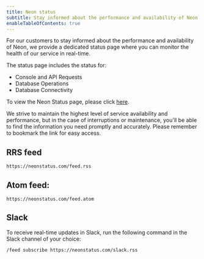 ```yaml
---
title: Neon status
subtitle: Stay informed about the performance and availability of Neon
enableTableOfContents: true
---
```


For our customers to stay informed about the performance and availability of Neon, we provide a dedicated status page where you can monitor the health of our service in real-time.

The status page includes the status for:

- Console and API Requests
- Database Operations
- Database Connectivity

To view the Neon Status page, please click [here](https://neonstatus.com/).

We strive to maintain the highest level of service availability and performance, but in the case of interruptions or maintenance, you'll be able to find the information you need promptly and accurately. Please remember to bookmark the link for easy access.

## RRS feed

```text
https://neonstatus.com/feed.rss
```

## Atom feed:

```text
https://neonstatus.com/feed.atom
```

## Slack

To receive real-time updates in Slack, run the following command in the Slack channel of your choice:

```text
/feed subscribe https://neonstatus.com/slack.rss
```
